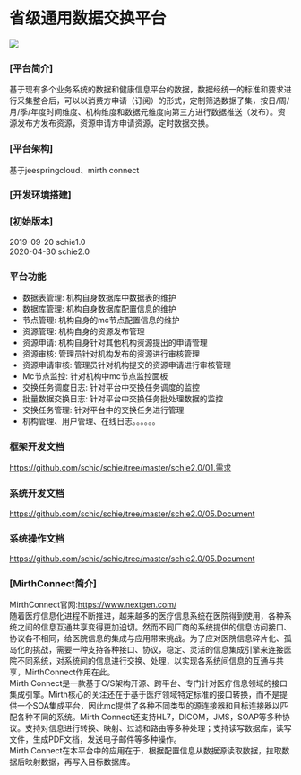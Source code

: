 # 省级通用数据交换平台
![](https://github.com/schic/schie/blob/master/schie2.0/04.%E6%B5%8B%E8%AF%95/%E7%99%BB%E5%BD%95%E9%A1%B5%E9%9D%A2.png) 
### [平台简介]
基于现有多个业务系统的数据和健康信息平台的数据，数据经统一的标准和要求进行采集整合后，可以以消费方申请（订阅）的形式，定制筛选数据子集，按日/周/月/季/年度时间维度、机构维度和数据元维度向第三方进行数据推送（发布）。资源发布方发布资源，资源申请方申请资源，定时数据交换。
### [平台架构]
基于jeespringcloud、mirth connect
### [开发环境搭建]
### [初始版本]
2019-09-20    schie1.0 <br/>
2020-04-30    schie2.0
### 平台功能
* 数据表管理:  机构自身数据库中数据表的维护<br/>
* 数据库管理:  机构自身数据库配置信息的维护<br/>
* 节点管理:  机构自身的mc节点配置信息的维护<br/>
* 资源管理:  机构自身的资源发布管理<br/>
* 资源申请:  机构自身针对其他机构资源提出的申请管理<br/>
* 资源审核:  管理员针对机构发布的资源进行审核管理<br/>
* 资源申请审核:  管理员针对机构提交的资源申请进行审核管理<br/>
* Mc节点监控:  针对机构中mc节点监控面板<br/>
* 交换任务调度日志:  针对平台中交换任务调度的监控<br/>
* 批量数据交换日志:  针对平台中交换任务批处理数据的监控<br/>
* 交换任务管理:  针对平台中的交换任务进行管理<br/>
* 机构管理、用户管理、在线日志。。。。。。<br/>
### 框架开发文档
https://github.com/schic/schie/tree/master/schie2.0/01.需求

### 系统开发文档
https://github.com/schic/schie/tree/master/schie2.0/05.Document

### 系统操作文档
https://github.com/schic/schie/tree/master/schie2.0/05.Document

### [MirthConnect简介]
MirthConnect官网:https://www.nextgen.com/<br/>
随着医疗信息化进程不断推进，越来越多的医疗信息系统在医院得到使用，各种系统之间的信息互通共享变得更加迫切。然而不同厂商的系统提供的信息访问接口、协议各不相同，给医院信息的集成与应用带来挑战。为了应对医院信息碎片化、孤岛化的挑战，需要一种支持各种接口、协议，稳定、灵活的信息集成引擎来连接医院不同系统，对系统间的信息进行交换、处理，以实现各系统间信息的互通与共享，MirthConnect作用在此。<br/>
Mirth Connect是一款基于C/S架构开源、跨平台、专门针对医疗信息领域的接口集成引擎。Mirth核心的关注还在于基于医疗领域特定标准的接口转换，而不是提供一个SOA集成平台，因此mc提供了各种不同类型的源连接器和目标连接器以匹配各种不同的系统。Mirth Connect还支持HL7，DICOM，JMS，SOAP等多种协议。支持对信息进行转换、映射、过滤和路由等多种处理；支持读写数据库，读写文件，生成PDF文档，发送电子邮件等多种操作。<br/>
Mirth Connect在本平台中的应用在于，根据配置信息从数据源读取数据，拉取数据后映射数据，再写入目标数据库。
